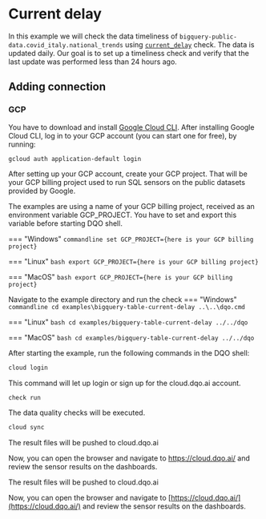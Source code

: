# Current delay

In this example we will check the data timeliness of `bigquery-public-data.covid_italy.national_trends` using 
[`current_delay`](../../../check_reference/timeliness/current_delay/current_delay.md) check.
The data is updated daily. Our goal is to set up a timeliness check and verify that the last update was performed 
less than 24 hours ago.

## Adding connection
### GCP
You have to download and install [Google Cloud CLI](https://cloud.google.com/sdk/docs/install).
After installing Google Cloud CLI, log in to your GCP account (you can start one for free), by running:

```commandline
gcloud auth application-default login
```

After setting up your GCP account, create your GCP project. That will be your GCP billing project
used to run SQL sensors on the public datasets provided by Google.

The examples are using a name of your GCP billing project, received as an environment variable GCP_PROJECT.
You have to set and export this variable before starting DQO shell.


=== "Windows"
    ```commandline
    set GCP_PROJECT={here is your GCP billing project}
    ```

=== "Linux"
    ```bash
    export GCP_PROJECT={here is your GCP billing project}
    ```

=== "MacOS"
    ```bash
    export GCP_PROJECT={here is your GCP billing project}
    ```

Navigate to the example directory and run the check
=== "Windows"
    ```commandline
    cd examples\bigquery-table-current-delay
    ..\..\dqo.cmd
    ```

=== "Linux"
    ```bash
    cd examples/bigquery-table-current-delay
    ../../dqo
    ```

=== "MacOS"
    ```bash
    cd examples/bigquery-table-current-delay
    ../../dqo
    ```

After starting the example, run the following commands in the DQO shell:
```bash
cloud login
```
This command will let up login or sign up for the cloud.dqo.ai account.

```bash
check run
```
The data quality checks will be executed.
```bash
cloud sync
```
The result files will be pushed to cloud.dqo.ai

Now, you can open the browser and navigate to https://cloud.dqo.ai/ and review the sensor results on the dashboards.

The result files will be pushed to cloud.dqo.ai

Now, you can open the browser and navigate to [https://cloud.dqo.ai/](https://cloud.dqo.ai/)
and review the sensor results on the dashboards.